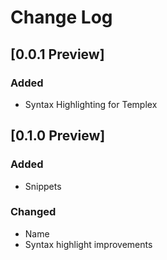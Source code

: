 # Change Log

## [0.0.1 Preview]
### Added
- Syntax Highlighting for Templex

## [0.1.0 Preview]
### Added
- Snippets

### Changed
- Name
- Syntax highlight improvements
